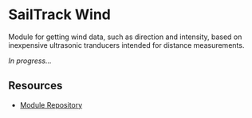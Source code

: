 # SailTrack Wind
Module for getting wind data, such as direction and intensity, based on inexpensive ultrasonic tranducers intended for distance measurements.

*In progress...*


## Resources
* [Module Repository](https://github.com/metis-vela-unipd/sailtrack-wind)
